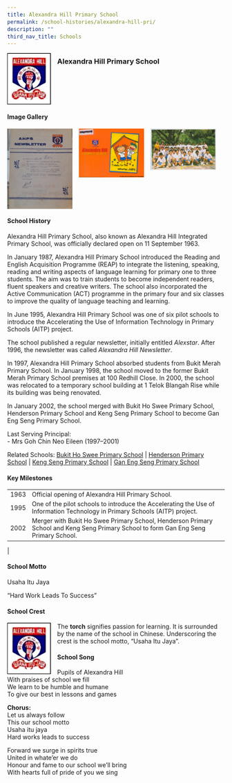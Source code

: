 ```yaml
---
title: Alexandra Hill Primary School
permalink: /school-histories/alexandra-hill-pri/
description: ""
third_nav_title: Schools
---
```

<img src="/images/alexandrahillpri1.png" style="width:20%;margin-right:15px;" align = "left">

### **Alexandra Hill Primary School**

<br clear="left">

#### **Image Gallery**
<p><a href="https://staging.d1yxymztqoj7qn.amplifyapp.com/images/alexandrahillpri2.jpg">  
<img src="/images/alexandrahillpri2.jpg" style="width:30%;margin-right:15px;" align = "left">
</a></p>

<p><a href="https://staging.d1yxymztqoj7qn.amplifyapp.com/images/alexandrahillpri3.jpg">  
<img src="/images/alexandrahillpri3.jpg" style="width:30%;margin-right:15px;" align = "left">
</a></p>

<p><a href="https://staging.d1yxymztqoj7qn.amplifyapp.com/images/alexandrahillpri4.jpg">  
<img src="/images/alexandrahillpri4.jpg" style="width:30%;margin-right:15px;" align = "left">
</a></p>

<br clear="left">

#### **School History**
Alexandra Hill Primary School, also known as Alexandra Hill Integrated Primary School, was officially declared open on 11 September 1963.

In January 1987, Alexandra Hill Primary School introduced the Reading and English Acquisition Programme (REAP) to integrate the listening, speaking, reading and writing aspects of language learning for primary one to three students. The aim was to train students to become independent readers, fluent speakers and creative writers. The school also incorporated the Active Communication (ACT) programme in the primary four and six classes to improve the quality of language teaching and learning.

In June 1995, Alexandra Hill Primary School was one of six pilot schools to introduce the Accelerating the Use of Information Technology in Primary Schools (AITP) project.

The school published a regular newsletter, initially entitled _Alexstar_. After 1996, the newsletter was called _Alexandra Hill Newsletter_.

In 1997, Alexandra Hill Primary School absorbed students from Bukit Merah Primary School. In January 1998, the school moved to the former Bukit Merah Primary School premises at 100 Redhill Close. In 2000, the school was relocated to a temporary school building at 1 Telok Blangah Rise while its building was being renovated.

In January 2002, the school merged with Bukit Ho Swee Primary School, Henderson Primary School and Keng Seng Primary School to become Gan Eng Seng Primary School.

Last Serving Principal:<br>
\- Mrs Goh Chin Neo Eileen (1997–2001) 

Related Schools: [Bukit Ho Swee Primary School](https://staging.d1yxymztqoj7qn.amplifyapp.com/school-histories/bukit-ho-swee-pri/) | [Henderson Primary School](https://staging.d1yxymztqoj7qn.amplifyapp.com/school-histories/henderson-pri/) | [Keng Seng Primary School](https://staging.d1yxymztqoj7qn.amplifyapp.com/school-histories/keng-seng-pri/) | [Gan Eng Seng Primary School](https://staging.d1yxymztqoj7qn.amplifyapp.com/school-histories/gan-eng-seng-pri/)

#### **Key Milestones**

|  |  |
|:---:|---|
| 1963 | Official opening of Alexandra Hill Primary School. |
| 1995 | One of the pilot schools to introduce the Accelerating the Use of Information Technology in Primary Schools (AITP) project. |
| 2002 | Merger with Bukit Ho Swee Primary School, Henderson Primary School and Keng Seng Primary School to form Gan Eng Seng Primary School. |
|

#### **School Motto**
Usaha Itu Jaya

“Hard Work Leads To Success”

#### **School Crest**
<img src="/images/alexandrahillpri1.png" style="width:20%;margin-right:15px;" align = "left">

The **torch** signifies passion for learning. It is surrounded by the name of the school in Chinese. Underscoring the crest is the school motto, “Usaha Itu Jaya”.

#### **School Song**
Pupils of Alexandra Hill<br>
With praises of school we fill<br>
We learn to be humble and humane<br>
To give our best in lessons and games

**Chorus:**<br>
Let us always follow<br>
This our school motto<br>
Usaha itu jaya<br>
Hard works leads to success

Forward we surge in spirits true<br>
United in whate’er we do<br>
Honour and fame to our school we’ll bring<br>
With hearts full of pride of you we sing